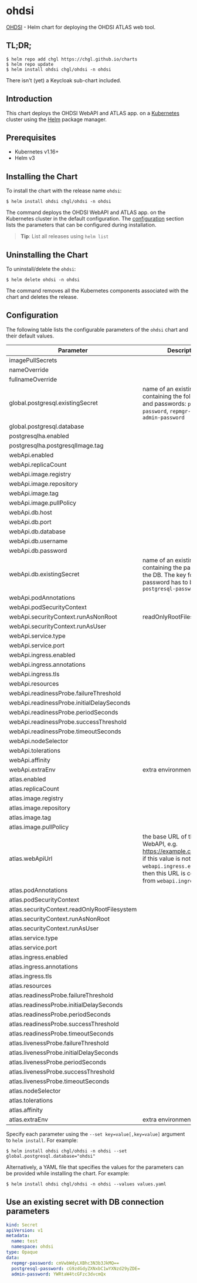 # ohdsi

[OHDSI](https://github.com/OHDSI) - Helm chart for deploying the OHDSI ATLAS web tool.

## TL;DR;

```console
$ helm repo add chgl https://chgl.github.io/charts
$ helm repo update
$ helm install ohdsi chgl/ohdsi -n ohdsi
```

There isn't (yet) a Keycloak sub-chart included.

## Introduction

This chart deploys the OHDSI WebAPI and ATLAS app. on a [Kubernetes](http://kubernetes.io) cluster using the [Helm](https://helm.sh) package manager.

## Prerequisites

- Kubernetes v1.16+
- Helm v3

## Installing the Chart

To install the chart with the release name `ohdsi`:

```console
$ helm install ohdsi chgl/ohdsi -n ohdsi
```

The command deploys the OHDSI WebAPI and ATLAS app. on the Kubernetes cluster in the default configuration. The [configuration](#configuration) section lists the parameters that can be configured during installation.

> **Tip**: List all releases using `helm list`

## Uninstalling the Chart

To uninstall/delete the `ohdsi`:

```console
$ helm delete ohdsi -n ohdsi
```

The command removes all the Kubernetes components associated with the chart and deletes the release.

## Configuration

The following table lists the configurable parameters of the `ohdsi` chart and their default values.

| Parameter                                    | Description                                                                                                                                                                      | Default             |
| -------------------------------------------- | -------------------------------------------------------------------------------------------------------------------------------------------------------------------------------- | ------------------- |
| imagePullSecrets                             |                                                                                                                                                                                  | `[]`                |
| nameOverride                                 |                                                                                                                                                                                  | `""`                |
| fullnameOverride                             |                                                                                                                                                                                  | `""`                |
| global.postgresql.existingSecret             | name of an existing secret containing the following keys and passwords: `postgresql-password`, `repmgr-password`, `admin-password`                                               | `""`                |
| global.postgresql.database                   |                                                                                                                                                                                  | `"ohdsi"`           |
| postgresqlha.enabled                         |                                                                                                                                                                                  | `true`              |
| postgresqlha.postgresqlImage.tag             |                                                                                                                                                                                  | `13.1.0`            |
| webApi.enabled                               |                                                                                                                                                                                  | `true`              |
| webApi.replicaCount                          |                                                                                                                                                                                  | `1`                 |
| webApi.image.registry                        |                                                                                                                                                                                  | `ghcr.io`           |
| webApi.image.repository                      |                                                                                                                                                                                  | `chgl/ohdsi/webapi` |
| webApi.image.tag                             |                                                                                                                                                                                  | `2.8.0-snapshot`    |
| webApi.image.pullPolicy                      |                                                                                                                                                                                  | `Always`            |
| webApi.db.host                               |                                                                                                                                                                                  | `"db"`              |
| webApi.db.port                               |                                                                                                                                                                                  | `5432`              |
| webApi.db.database                           |                                                                                                                                                                                  | `"ohdsi"`           |
| webApi.db.username                           |                                                                                                                                                                                  | `"postgres"`        |
| webApi.db.password                           |                                                                                                                                                                                  | `"postgres"`        |
| webApi.db.existingSecret                     | name of an existing secret containing the password to the DB. The key for the password has to be `postgresql-password`                                                           | `""`                |
| webApi.podAnnotations                        |                                                                                                                                                                                  | `{}`                |
| webApi.podSecurityContext                    |                                                                                                                                                                                  | `{}`                |
| webApi.securityContext.runAsNonRoot          | readOnlyRootFilesystem: true                                                                                                                                                     | `true`              |
| webApi.securityContext.runAsUser             |                                                                                                                                                                                  | `101`               |
| webApi.service.type                          |                                                                                                                                                                                  | `ClusterIP`         |
| webApi.service.port                          |                                                                                                                                                                                  | `8080`              |
| webApi.ingress.enabled                       |                                                                                                                                                                                  | `false`             |
| webApi.ingress.annotations                   |                                                                                                                                                                                  | `{}`                |
| webApi.ingress.tls                           |                                                                                                                                                                                  | `[]`                |
| webApi.resources                             |                                                                                                                                                                                  | `{}`                |
| webApi.readinessProbe.failureThreshold       |                                                                                                                                                                                  | `5`                 |
| webApi.readinessProbe.initialDelaySeconds    |                                                                                                                                                                                  | `45`                |
| webApi.readinessProbe.periodSeconds          |                                                                                                                                                                                  | `15`                |
| webApi.readinessProbe.successThreshold       |                                                                                                                                                                                  | `1`                 |
| webApi.readinessProbe.timeoutSeconds         |                                                                                                                                                                                  | `15`                |
| webApi.nodeSelector                          |                                                                                                                                                                                  | `{}`                |
| webApi.tolerations                           |                                                                                                                                                                                  | `[]`                |
| webApi.affinity                              |                                                                                                                                                                                  | `{}`                |
| webApi.extraEnv                              | extra environment variables                                                                                                                                                      | `[]`                |
| atlas.enabled                                |                                                                                                                                                                                  | `true`              |
| atlas.replicaCount                           |                                                                                                                                                                                  | `1`                 |
| atlas.image.registry                         |                                                                                                                                                                                  | `ghcr.io`           |
| atlas.image.repository                       |                                                                                                                                                                                  | `chgl/ohdsi/atlas`  |
| atlas.image.tag                              |                                                                                                                                                                                  | `2.8.0`             |
| atlas.image.pullPolicy                       |                                                                                                                                                                                  | `Always`            |
| atlas.webApiUrl                              | the base URL of the OHDSI WebAPI, e.g. https://example.com/WebAPI if this value is not set but `webapi.ingress.enabled=true`, then this URL is constructed from `webapi.ingress` | `""`                |
| atlas.podAnnotations                         |                                                                                                                                                                                  | `{}`                |
| atlas.podSecurityContext                     |                                                                                                                                                                                  | `{}`                |
| atlas.securityContext.readOnlyRootFilesystem |                                                                                                                                                                                  | `false`             |
| atlas.securityContext.runAsNonRoot           |                                                                                                                                                                                  | `true`              |
| atlas.securityContext.runAsUser              |                                                                                                                                                                                  | `101`               |
| atlas.service.type                           |                                                                                                                                                                                  | `ClusterIP`         |
| atlas.service.port                           |                                                                                                                                                                                  | `8080`              |
| atlas.ingress.enabled                        |                                                                                                                                                                                  | `false`             |
| atlas.ingress.annotations                    |                                                                                                                                                                                  | `{}`                |
| atlas.ingress.tls                            |                                                                                                                                                                                  | `[]`                |
| atlas.resources                              |                                                                                                                                                                                  | `{}`                |
| atlas.readinessProbe.failureThreshold        |                                                                                                                                                                                  | `5`                 |
| atlas.readinessProbe.initialDelaySeconds     |                                                                                                                                                                                  | `30`                |
| atlas.readinessProbe.periodSeconds           |                                                                                                                                                                                  | `15`                |
| atlas.readinessProbe.successThreshold        |                                                                                                                                                                                  | `1`                 |
| atlas.readinessProbe.timeoutSeconds          |                                                                                                                                                                                  | `15`                |
| atlas.livenessProbe.failureThreshold         |                                                                                                                                                                                  | `5`                 |
| atlas.livenessProbe.initialDelaySeconds      |                                                                                                                                                                                  | `30`                |
| atlas.livenessProbe.periodSeconds            |                                                                                                                                                                                  | `15`                |
| atlas.livenessProbe.successThreshold         |                                                                                                                                                                                  | `1`                 |
| atlas.livenessProbe.timeoutSeconds           |                                                                                                                                                                                  | `15`                |
| atlas.nodeSelector                           |                                                                                                                                                                                  | `{}`                |
| atlas.tolerations                            |                                                                                                                                                                                  | `[]`                |
| atlas.affinity                               |                                                                                                                                                                                  | `{}`                |
| atlas.extraEnv                               | extra environment variables                                                                                                                                                      | `[]`                |

Specify each parameter using the `--set key=value[,key=value]` argument to `helm install`. For example:

```console
$ helm install ohdsi chgl/ohdsi -n ohdsi --set global.postgresql.database="ohdsi"
```

Alternatively, a YAML file that specifies the values for the parameters can be provided while
installing the chart. For example:

```console
$ helm install ohdsi chgl/ohdsi -n ohdsi --values values.yaml
```

## Use an existing secret with DB connection parameters

```yaml
kind: Secret
apiVersion: v1
metadata:
  name: test
  namespace: ohdsi
type: Opaque
data:
  repmgr-password: cmVwbWdyLXBhc3N3b3JkMQ==
  postgresql-password: cG9zdGdyZXNxbC1wYXNzd29yZDE=
  admin-password: YWRtaW4tcGFzc3dvcmQx
```
